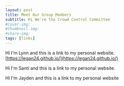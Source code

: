 ```yaml
---
layout: post
title: Meet Our Group Members
subtitle: Hi We're the Crowd Control Committee
#cover-img:
#thumbnail-img: 
#share-img: 
tags: [links]
---
```


Hi I'm Lynn and this is a link to my personal website. 
[https://legan24.github.io/](https://legan24.github.io/)


Hi I'm Santi and this is a link to my personal website.

Hi I'm Jayden and this is a link to my personal website
